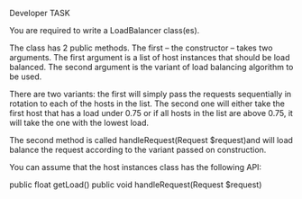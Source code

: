 Developer TASK

You are required to write a LoadBalancer class(es).

The class has 2 public methods.
The first – the constructor – takes two arguments. The first argument is a list of host instances that should be load balanced. The second argument is the variant of load balancing algorithm to be used.

There are two variants: the first will simply pass the requests sequentially in rotation to each of the hosts in the list. The second one will either take the first host that has a load under 0.75 or if all hosts in the list are above 0.75, it will take the one with the lowest load.

The second method is called handleRequest(Request $request)and will load balance the request according to the variant passed on construction.

You can assume that the host instances class has the following API:

public float getLoad()
public void handleRequest(Request $request)
